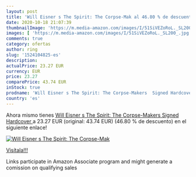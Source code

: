 ```yaml
---
layout: post
title: 'Will Eisner s The Spirit: The Corpse-Mak al 46.80 % de descuento'
date: 2020-10-18 21:07:39
thumbnailImage: 'https://m.media-amazon.com/images/I/51SiVEZoRoL._SL200_.jpg'
images: [ 'https://m.media-amazon.com/images/I/51SiVEZoRoL._SL200_.jpg' ]
comments: true
category: ofertas
author: ring
slug: '1524104825-es'
description:
actualPrice: 23.27 EUR
currency: EUR
price: 23.27
comparePrice: 43.74 EUR
inStock: true
prodname: 'Will Eisner s The Spirit: The Corpse-Makers  Signed Hardcover '
country: 'es'
---
```


Ahora mismo tienes [Will Eisner s The Spirit: The Corpse-Makers  Signed Hardcover ](https://www.amazon.es/dp/1524104825/?tag=tolees-21) a 23.27 EUR (original: 43.74 EUR) (46.80 %  de descuento) en el siguiente enlace!

[![Will Eisner s The Spirit: The Corpse-Mak](https://m.media-amazon.com/images/I/51SiVEZoRoL._SL200_.jpg)](https://www.amazon.es/dp/1524104825/?tag=tolees-21)

[Visítala!!!](https://www.amazon.es/dp/1524104825/?tag=tolees-21)

Links participate in Amazon Associate program and might generate a comission on qualifying sales
